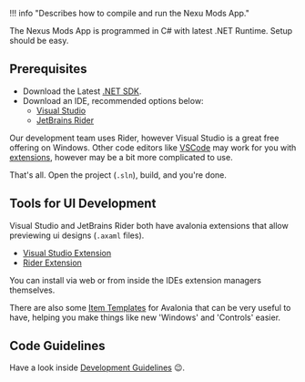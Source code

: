 ﻿!!! info "Describes how to compile and run the Nexu Mods App."

The Nexus Mods App is programmed in C# with latest .NET Runtime. Setup should be easy.


## Prerequisites

- Download the Latest [.NET SDK](https://dotnet.microsoft.com/en-us/download/dotnet/7.0).
- Download an IDE, recommended options below:
    - [Visual Studio](https://visualstudio.microsoft.com/downloads/)
    - [JetBrains Rider](https://www.jetbrains.com/rider/)

Our development team uses Rider, however Visual Studio is a great free offering on Windows.
Other code editors like [VSCode](https://code.visualstudio.com/) may work for you with [extensions](https://marketplace.visualstudio.com/items?itemName=ms-dotnettools.csdevkit),
however may be a bit more complicated to use.

That's all. Open the project (`.sln`), build, and you're done.

## Tools for UI Development

Visual Studio and JetBrains Rider both have avalonia extensions that allow previewing ui designs (`.axaml` files).

- [Visual Studio Extension](https://marketplace.visualstudio.com/items?itemName=AvaloniaTeam.AvaloniaVS)
- [Rider Extension](https://plugins.jetbrains.com/plugin/14839-avaloniarider)

You can install via web or from inside the IDEs extension managers themselves.

There are also some [Item Templates](https://github.com/AvaloniaUI/avalonia-dotnet-templates) for Avalonia that can be very useful to have,
helping you make things like new 'Windows' and 'Controls' easier.

## Code Guidelines

Have a look inside [Development Guidelines](./development-guidelines/DependencyInjection.md) 😉.
